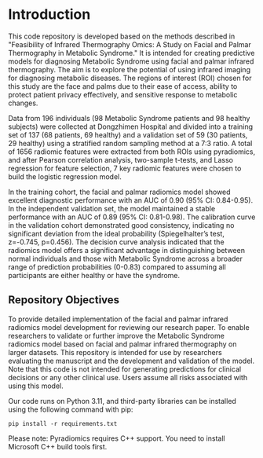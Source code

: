 # Introduction

This code repository is developed based on the methods described in "Feasibility of Infrared Thermography Omics: A Study on Facial and Palmar Thermography in Metabolic Syndrome." It is intended for creating predictive models for diagnosing Metabolic Syndrome using facial and palmar infrared thermography. The aim is to explore the potential of using infrared imaging for diagnosing metabolic diseases. The regions of interest (ROI) chosen for this study are the face and palms due to their ease of access, ability to protect patient privacy effectively, and sensitive response to metabolic changes.

Data from 196 individuals (98 Metabolic Syndrome patients and 98 healthy subjects) were collected at Dongzhimen Hospital and divided into a training set of 137 (68 patients, 69 healthy) and a validation set of 59 (30 patients, 29 healthy) using a stratified random sampling method at a 7:3 ratio. A total of 1656 radiomic features were extracted from both ROIs using pyradiomics, and after Pearson correlation analysis, two-sample t-tests, and Lasso regression for feature selection, 7 key radiomic features were chosen to build the logistic regression model.

In the training cohort, the facial and palmar radiomics model showed excellent diagnostic performance with an AUC of 0.90 (95% CI: 0.84-0.95). In the independent validation set, the model maintained a stable performance with an AUC of 0.89 (95% CI: 0.81-0.98). The calibration curve in the validation cohort demonstrated good consistency, indicating no significant deviation from the ideal probability (Spiegelhalter’s test, z=-0.745, p=0.456). The decision curve analysis indicated that the radiomics model offers a significant advantage in distinguishing between normal individuals and those with Metabolic Syndrome across a broader range of prediction probabilities (0-0.83) compared to assuming all participants are either healthy or have the syndrome.

## Repository Objectives
To provide detailed implementation of the facial and palmar infrared radiomics model development for reviewing our research paper.
To enable researchers to validate or further improve the Metabolic Syndrome radiomics model based on facial and palmar infrared thermography on larger datasets.
This repository is intended for use by researchers evaluating the manuscript and the development and validation of the model. Note that this code is not intended for generating predictions for clinical decisions or any other clinical use. Users assume all risks associated with using this model.


Our code runs on Python 3.11, and third-party libraries can be installed using the following command with pip:
```
pip install -r requirements.txt
```
Please note: Pyradiomics requires C++ support. You need to install Microsoft C++ build tools first.
